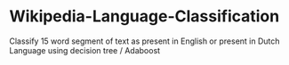 # Wikipedia-Language-Classification
Classify 15 word segment of text as present in English or present in Dutch Language using decision tree / Adaboost  
